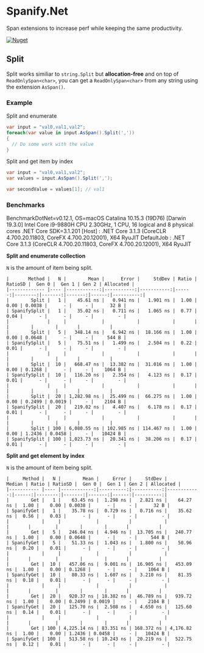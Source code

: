 # Spanify.Net

Span extensions to increase perf while keeping the same productivity.

[![Nuget](https://img.shields.io/nuget/v/Spanify.Net)](https://www.nuget.org/packages/Spanify.Net/)

## Split
Split works similiar to `string.Split` but **allocation-free** and on top of `ReadOnlySpan<char>`, you can get a `ReadOnlySpan<char>` from any string using the extension `AsSpan()`.

### Example

Split and enumerate
```csharp
var input = "val0,val1,val2";
foreach(var value in input.AsSpan().Split(','))
{
  // Do some work with the value
}
```

Split and get item by index
```csharp
var input = "val0,val1,val2";
var values = input.AsSpan().Split(',');

var secondValue = values[1]; // val1
```

### Benchmarks

BenchmarkDotNet=v0.12.1, OS=macOS Catalina 10.15.3 (19D76) [Darwin 19.3.0]
Intel Core i9-9880H CPU 2.30GHz, 1 CPU, 16 logical and 8 physical cores
.NET Core SDK=3.1.201
  [Host]     : .NET Core 3.1.3 (CoreCLR 4.700.20.11803, CoreFX 4.700.20.12001), X64 RyuJIT
  DefaultJob : .NET Core 3.1.3 (CoreCLR 4.700.20.11803, CoreFX 4.700.20.12001), X64 RyuJIT


**Split and enumerate collection**

`N` is the amount of item being split.


```
|       Method |   N |        Mean |      Error |     StdDev | Ratio | RatioSD |  Gen 0 |  Gen 1 | Gen 2 | Allocated |
|------------- |---- |------------:|-----------:|-----------:|------:|--------:|-------:|-------:|------:|----------:|
|        Split |   1 |    45.61 ns |   0.941 ns |   1.901 ns |  1.00 |    0.00 | 0.0038 |      - |     - |      32 B |
| SpanifySplit |   1 |    35.02 ns |   0.711 ns |   1.065 ns |  0.77 |    0.04 |      - |      - |     - |         - |
|              |     |             |            |            |       |         |        |        |       |           |
|        Split |   5 |   348.14 ns |   6.942 ns |  18.166 ns |  1.00 |    0.00 | 0.0648 |      - |     - |     544 B |
| SpanifySplit |   5 |    75.51 ns |   1.499 ns |   2.504 ns |  0.22 |    0.01 |      - |      - |     - |         - |
|              |     |             |            |            |       |         |        |        |       |           |
|        Split |  10 |   668.47 ns |  13.382 ns |  31.016 ns |  1.00 |    0.00 | 0.1268 |      - |     - |    1064 B |
| SpanifySplit |  10 |   116.20 ns |   2.354 ns |   4.123 ns |  0.17 |    0.01 |      - |      - |     - |         - |
|              |     |             |            |            |       |         |        |        |       |           |
|        Split |  20 | 1,282.98 ns |  25.499 ns |  66.275 ns |  1.00 |    0.00 | 0.2499 | 0.0019 |     - |    2104 B |
| SpanifySplit |  20 |   219.02 ns |   4.407 ns |   6.178 ns |  0.17 |    0.01 |      - |      - |     - |         - |
|              |     |             |            |            |       |         |        |        |       |           |
|        Split | 100 | 6,080.55 ns | 102.985 ns | 114.467 ns |  1.00 |    0.00 | 1.2436 | 0.0458 |     - |   10424 B |
| SpanifySplit | 100 | 1,023.73 ns |  20.341 ns |  38.206 ns |  0.17 |    0.01 |      - |      - |     - |         - |
```

**Split and get element by index**

`N` is the amount of item being split.

```
|     Method |   N |        Mean |     Error |     StdDev |      Median | Ratio | RatioSD |  Gen 0 |  Gen 1 | Gen 2 | Allocated |
|----------- |---- |------------:|----------:|-----------:|------------:|------:|--------:|-------:|-------:|------:|----------:|
|        Get |   1 |    63.45 ns |  1.298 ns |   2.821 ns |    64.27 ns |  1.00 |    0.00 | 0.0038 |      - |     - |      32 B |
| SpanifyGet |   1 |    35.78 ns |  0.729 ns |   0.716 ns |    35.62 ns |  0.56 |    0.03 |      - |      - |     - |         - |
|            |     |             |           |            |             |       |         |        |        |       |           |
|        Get |   5 |   246.04 ns |  4.946 ns |  13.705 ns |   240.77 ns |  1.00 |    0.00 | 0.0648 |      - |     - |     544 B |
| SpanifyGet |   5 |    51.33 ns |  1.043 ns |   1.800 ns |    50.96 ns |  0.20 |    0.01 |      - |      - |     - |         - |
|            |     |             |           |            |             |       |         |        |        |       |           |
|        Get |  10 |   457.06 ns |  9.001 ns |  16.905 ns |   453.09 ns |  1.00 |    0.00 | 0.1268 |      - |     - |    1064 B |
| SpanifyGet |  10 |    80.33 ns |  1.607 ns |   3.210 ns |    81.35 ns |  0.18 |    0.01 |      - |      - |     - |         - |
|            |     |             |           |            |             |       |         |        |        |       |           |
|        Get |  20 |   920.37 ns | 18.382 ns |  46.789 ns |   939.72 ns |  1.00 |    0.00 | 0.2499 | 0.0019 |     - |    2104 B |
| SpanifyGet |  20 |   125.70 ns |  2.508 ns |   4.650 ns |   125.60 ns |  0.14 |    0.01 |      - |      - |     - |         - |
|            |     |             |           |            |             |       |         |        |        |       |           |
|        Get | 100 | 4,225.14 ns | 83.351 ns | 168.372 ns | 4,176.82 ns |  1.00 |    0.00 | 1.2436 | 0.0458 |     - |   10424 B |
| SpanifyGet | 100 |   513.58 ns | 10.243 ns |  20.219 ns |   522.75 ns |  0.12 |    0.01 |      - |      - |     - |         - |
```
